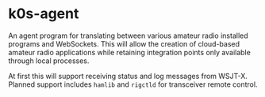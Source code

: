 # k0s-agent

An agent program for translating between various amateur radio installed programs and WebSockets.
This will allow the creation of cloud-based amateur radio applications while retaining integration
points only available through local processes. 

At first this will support receiving status and log messages from WSJT-X. Planned support includes
`hamlib` and `rigctld` for transceiver remote control.
